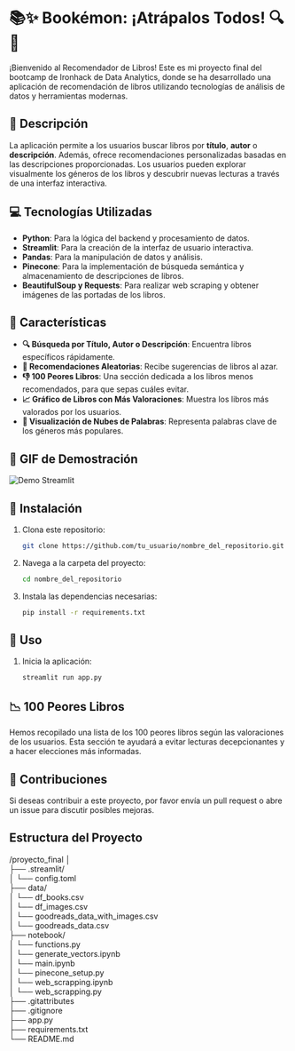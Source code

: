 # 📚✨ Bookémon: ¡Atrápalos Todos! 🔍🐉

¡Bienvenido al Recomendador de Libros! Este es mi proyecto final del bootcamp de Ironhack de Data Analytics, donde se ha desarrollado una aplicación de recomendación de libros utilizando tecnologías de análisis de datos y herramientas modernas.


## 🌟 Descripción

La aplicación permite a los usuarios buscar libros por **título**, **autor** o **descripción**. Además, ofrece recomendaciones personalizadas basadas en las descripciones proporcionadas. Los usuarios pueden explorar visualmente los géneros de los libros y descubrir nuevas lecturas a través de una interfaz interactiva.


## 💻 Tecnologías Utilizadas

- **Python**: Para la lógica del backend y procesamiento de datos.
- **Streamlit**: Para la creación de la interfaz de usuario interactiva.
- **Pandas**: Para la manipulación de datos y análisis.
- **Pinecone**: Para la implementación de búsqueda semántica y almacenamiento de descripciones de libros.
- **BeautifulSoup y Requests**: Para realizar web scraping y obtener imágenes de las portadas de los libros.


## 🌈 Características

- **🔍 Búsqueda por Título, Autor o Descripción**: Encuentra libros específicos rápidamente.
- **🎲 Recomendaciones Aleatorias**: Recibe sugerencias de libros al azar.
- **👎 100 Peores Libros**: Una sección dedicada a los libros menos recomendados, para que sepas cuáles evitar.
- **📈 Gráfico de Libros con Más Valoraciones**: Muestra los libros más valorados por los usuarios.
- **🌌 Visualización de Nubes de Palabras**: Representa palabras clave de los géneros más populares.


## 🎥 GIF de Demostración

![Demo Streamlit](gif/Animation.gif)


## 🚀 Instalación

1. Clona este repositorio:
   ```bash
   git clone https://github.com/tu_usuario/nombre_del_repositorio.git
   
2. Navega a la carpeta del proyecto:
   ```bash
   cd nombre_del_repositorio
   
3. Instala las dependencias necesarias:
   ```bash
   pip install -r requirements.txt

## 🏁 Uso

1. Inicia la aplicación:
   ```bash
   streamlit run app.py

## 📉 100 Peores Libros
Hemos recopilado una lista de los 100 peores libros según las valoraciones de los usuarios. Esta sección te ayudará a evitar lecturas decepcionantes y a hacer elecciones más informadas.

## 🤝 Contribuciones
Si deseas contribuir a este proyecto, por favor envía un pull request o abre un issue para discutir posibles mejoras.


## Estructura del Proyecto

/proyecto_final │                                                       
├── .streamlit/                                                                                              
│   └── config.toml                                                                                   
├── data/                                                                                            
│   └── df_books.csv                                                                                                          
│   └── df_images.csv                                                                                           
│   └── goodreads_data_with_images.csv                                                                                       
│   └── goodreads_data.csv                                                   
├── notebook/                                                                                                                            
│   └── functions.py                                                                            
│   └── generate_vectors.ipynb                                                                                                                                               
│   └── main.ipynb                                                                                   
│   └── pinecone_setup.py                                                                                                                               
│   └── web_scrapping.ipynb                                                                                                    
│   └── web_scrapping.py                                                                                                 
├── .gitattributes                                                                                                                                                                      
├── .gitignore                                                                                                                                                                           
├── app.py                                                                                                         
├── requirements.txt                                                                                                      
└── README.md                                                                                            

